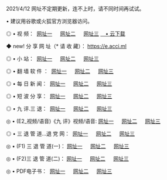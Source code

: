 <p>2021/4/12 网址不定期更新，连不上时，请不同时间再试试。
<p>• 建议用谷歌或火狐官方浏览器访问。
<p>◎ • 视 频： 
<a href="http://hxg.lexmarktr.com/" target="_blank">网址一</a> 　 
<a href="http://hqf.lexmarktr.com/" target="_blank">网址二</a> 　 
<a href="http://hqf.lexmarktr.com/b.html" target="_blank">网址三</a>
<a href="https://yadi.sk/d/d0sUeAOpal3njw" target="_blank">　• 云下载 </a></p>
<p>◆ new! 分 享 网 址（* 请 收 藏）： <a href="http://hvt.lexmarktr.com/a.html">https://e.acci.ml</a></p>

<p>◎ • 小 站：  
<a href="http://hxg.lexmarktr.com/f.html" target="_blank">网址一</a> 　 
<a href="http://hqf.lexmarktr.com/h.html" target="_blank">网址二</a> 　 
<a href="http://hqf.lexmarktr.com/k/" target="_blank">网址三</a></p>
<p>◎ • 翻 墙 软 件 ：  
<a href="http://hxg.lexmarktr.com/ff/" target="_blank">网址一</a> 　 
<a href="http://hqf.lexmarktr.com/s/read/a1_nd.html" target="_blank">网址二</a> 　 
<a href="http://hqf.lexmarktr.com/ff/index.html" target="_blank">网址三</a></p>
<p>◎ • 每 日 新 闻：  
<a href="http://hxg.lexmarktr.com/day/" target="_blank">网址一</a> 　 
<a href="http://hqf.lexmarktr.com/day/" target="_blank">网址二</a> 　 
<a href="http://hqf.lexmarktr.com/day/index.html" target="_blank">网址三</a></p>
<p>◎ • 短 波 分 享：  
<a href="http://hxg.lexmarktr.com/h/" target="_blank">网址一</a> 　 
<a href="http://hqf.lexmarktr.com/h/" target="_blank">网址二</a> 　 
<a href="http://hqf.lexmarktr.com/h/index.html" target="_blank">网址三</a></p>
<p>◎ • 九 评.三 退：  
<a href="http://hxg.lexmarktr.com/t/" target="_blank">网址一</a> 　 
<a href="http://hqf.lexmarktr.com/v2/index.html" target="_blank">网址二</a> 　 
<a href="http://hqf.lexmarktr.com/tt/index.html" target="_blank">网址三</a> 　</p>
<p>◎ • (E2_视频/语音)《九 评》视频/语音: 
<a href="http://hqf.lexmarktr.com/7738.html" target="_blank">网址一</a> 　 
<a href="http://hqf.lexmarktr.com/7614.html" target="_blank">网址二</a> 　 
<a href="http://hqf.lexmarktr.com/7633.html" target="_blank">网址三</a></p>
<p>◎ • 三 退 管 道...退 党 网：  
<a href="http://hxg.lexmarktr.com/go/td1.html" target="_blank">网址一</a> 　 
<a href="http://hqf.lexmarktr.com/go/td2.html" target="_blank">网址二</a> 　 
<a href="http://hqf.lexmarktr.com/go/td3.html" target="_blank">网址三</a></p>
<p>◎ • (F1) 三 退 管 道(一)： 
<a href="http://hxg.lexmarktr.com/dd/" target="_blank">网址一</a> 　 
<a href="http://hqf.lexmarktr.com/s/read/a1_tdx.html" target="_blank">网址二</a> 　 
<a href="http://hqf.lexmarktr.com/dd/" target="_blank">网址三</a></p>
<p>◎ • (F2)三 退 管 道(二)： 
<a href="http://hqf.lexmarktr.com/d/" target="_blank">网址一</a> 　 
<a href="http://hxg.lexmarktr.com/d/index.html" target="_blank">网址二</a> 　 
<a href="http://hqf.lexmarktr.com/d/" target="_blank">网址三</a></p>
<p>◎ • PDF电子书：  
<a href="http://hxg.lexmarktr.com/p/" target="_blank">网址一</a> 　 
<a href="http://hqf.lexmarktr.com/p/index.html" target="_blank">网址二</a> 　 
<a href="http://hqf.lexmarktr.com/p/" target="_blank">网址三</a></p>
